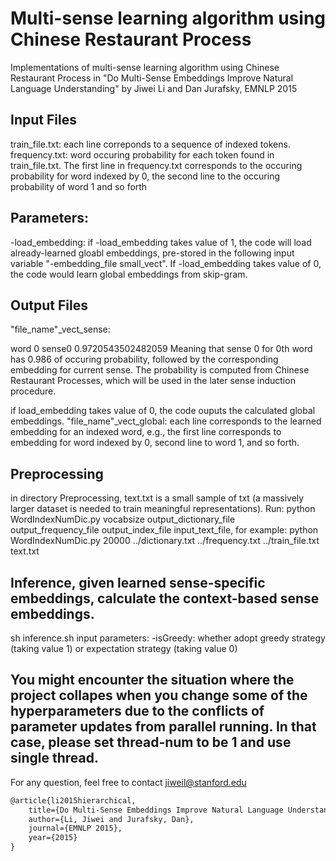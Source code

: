 # Multi-sense learning algorithm using Chinese Restaurant Process
Implementations of multi-sense learning algorithm using Chinese Restaurant Process in "Do Multi-Sense Embeddings Improve Natural Language Understanding" by Jiwei Li and Dan Jurafsky, EMNLP 2015

## Input Files
train_file.txt: each line correponds to a sequence of indexed tokens.
frequency.txt: word occuring probability for each token found in train_file.txt. The first line in frequency.txt corresponds to the occuring probability for word indexed by 0, the second line  to the occuring probability of word 1 and so forth

## Parameters:
-load_embedding: if -load_embedding takes value of 1, the code will load already-learned gloabl embeddings, pre-stored in the following input variable "-embedding_file small_vect". If -load_embedding takes value of 0, the code would learn global embeddings from skip-gram.

## Output Files
"file_name"_vect_sense: 

word 0
sense0 0.9720543502482059
Meaning that sense 0 for 0th word has 0.986 of occuring probability, followed by the corresponding embedding for current sense. The probability is computed from Chinese Restaurant Processes, which will be used in the later sense induction procedure. 

if load_embedding takes value of 0, the code ouputs the calculated global embeddings. "file_name"_vect_global: each line corresponds to the learned embedding for an indexed word, e.g., the first line corresponds to embedding for word indexed by 0, second line to word 1, and so forth.

## Preprocessing
in directory Preprocessing, text.txt is a small sample of txt (a massively larger dataset is needed to train meaningful representations). Run:
python WordIndexNumDic.py vocabsize output_dictionary_file output_frequency_file output_index_file input_text_file, for example:
python WordIndexNumDic.py 20000 ../dictionary.txt ../frequency.txt ../train_file.txt text.txt

## Inference, given learned sense-specific embeddings, calculate the context-based sense embeddings.
sh inference.sh
input parameters: -isGreedy: whether adopt greedy strategy (taking value 1) or expectation strategy (taking value 0)

## You might encounter the situation where the project collapes when you change some of the hyperparameters due to the conflicts of parameter updates from parallel running. In that case, please set thread-num to be 1 and use single thread.

For any question, feel free to contact jiweil@stanford.edu



```latex
@article{li2015hierarchical,
    title={Do Multi-Sense Embeddings Improve Natural Language Understanding?},
    author={Li, Jiwei and Jurafsky, Dan},
    journal={EMNLP 2015},
    year={2015}
}
```

